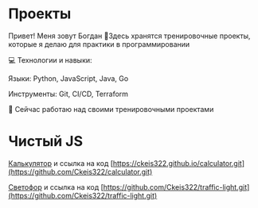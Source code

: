 # Проекты

Привет! Меня зовут Богдан
🚀Здесь хранятся тренировочные проекты, которые я делаю для практики в программировании 

💻 Технологии и навыки:

Языки: Python, JavaScript, Java, Go

Инструменты: Git, CI/CD, Terraform

🔭 Сейчас работаю над своими тренировочными проектами

# Чистый   JS

[Калькулятор](https://ckeis322.github.io/calculator/) и ссылка на код [https://ckeis322.github.io/calculator.git](https://github.com/Ckeis322/calculator.git)

[Светофор](https://ckeis322.github.io/traffic-light/) и ссылка на код [https://github.com/Ckeis322/traffic-light.git](https://github.com/Ckeis322/traffic-light.git)
